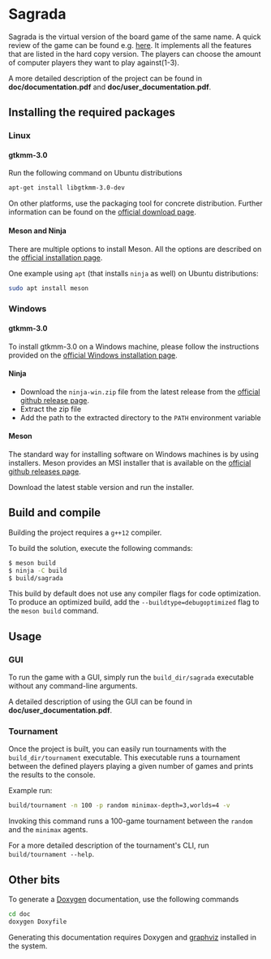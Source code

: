 # Sagrada

Sagrada is the virtual version of the board game of the same name. A quick review of the game can be found e.g. [here](https://boardgamegeek.com/boardgame/199561/sagrada).
It implements all the features that are listed in the hard copy version. The players can choose the amount of computer players they want to play against(1-3).

A more detailed description of the project can be found in **doc/documentation.pdf** and **doc/user_documentation.pdf**.

## Installing the required packages

### Linux

#### gtkmm-3.0

Run the following command on Ubuntu distributions

```sh
apt-get install libgtkmm-3.0-dev
```

On other platforms, use the packaging tool for concrete distribution. Further information can be found on the [official download page](https://gtkmm.org/en/download.html).

#### Meson and Ninja

There are multiple options to install Meson. All the options are described on the [official installation page](https://mesonbuild.com/Getting-meson.html).

One example using `apt` (that installs `ninja` as well) on Ubuntu distributions:

```sh
sudo apt install meson
```

### Windows

#### gtkmm-3.0

To install gtkmm-3.0 on a Windows machine, please follow the instructions provided on the [official Windows installation page](https://wiki.gnome.org/Projects/gtkmm/MSWindows).

#### Ninja

- Download the `ninja-win.zip` file from the latest release from the [official github release page](https://github.com/ninja-build/ninja/releases).
- Extract the zip file
- Add the path to the extracted directory to the `PATH` environment variable

#### Meson

The standard way for installing software on Windows machines is by using installers. Meson provides an MSI installer that is available
on the [official github releases page](https://github.com/mesonbuild/meson/releases).

Download the latest stable version and run the installer.

## Build and compile

Building the project requires a `g++12` compiler.

To build the solution, execute the following commands:

```sh
$ meson build
$ ninja -C build
$ build/sagrada
```

This build by default does not use any compiler flags for code optimization. To produce an optimized build, add the `--buildtype=debugoptimized` flag to the `meson build` command.

## Usage

### GUI

To run the game with a GUI, simply run the `build_dir/sagrada` executable without any command-line arguments.

A detailed description of using the GUI can be found in **doc/user_documentation.pdf**.

### Tournament

Once the project is built, you can easily run tournaments with the `build_dir/tournament` executable. This executable
runs a tournament between the defined players playing a given number of games and prints the results to the console.

Example run:

```sh
build/tournament -n 100 -p random minimax-depth=3,worlds=4 -v
```

Invoking this command runs a 100-game tournament between the `random` and the `minimax` agents.

For a more detailed description of the tournament's CLI, run `build/tournament --help`.

## Other bits

To generate a [Doxygen](https://www.doxygen.nl/) documentation, use the following commands

```sh
cd doc
doxygen Doxyfile
```

Generating this documentation requires Doxygen and [graphviz](https://graphviz.org/) installed in the system.

